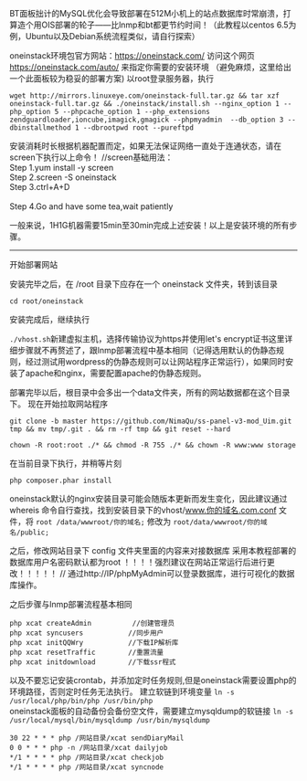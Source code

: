 BT面板拙计的MySQL优化会导致部署在512M小机上的站点数据库时常崩溃，打算造个用OIS部署的轮子——比lnmp和bt都更节约时间！（此教程以centos 6.5为例，Ubuntu以及Debian系统流程类似，请自行探索）


oneinstack环境包官方网站：https://oneinstack.com/
访问这个网页 https://oneinstack.com/auto/ 来指定你需要的安装环境 （避免麻烦，这里给出一个此面板较为稳妥的部署方案)
以root登录服务器，执行

`wget http://mirrors.linuxeye.com/oneinstack-full.tar.gz && tar xzf oneinstack-full.tar.gz && ./oneinstack/install.sh --nginx_option 1 --php_option 5 --phpcache_option 1 --php_extensions zendguardloader,ioncube,imagick,gmagick --phpmyadmin  --db_option 3 --dbinstallmethod 1 --dbrootpwd root --pureftpd `

安装消耗时长根据机器配置而定，如果无法保证网络一直处于连通状态，请在screen下执行以上命令！
//screen基础用法：</br>Step 1.yum install -y screen
                 </br>Step 2.screen -S oneinstack
                 </br>Step 3.ctrl+A+D        
                 </br>Step 4.Go and have some tea,wait patiently

一般来说，1H1G机器需要15min至30min完成上述安装！以上是安装环境的所有步骤。

---

开始部署网站

安装完毕之后，在 /root 目录下应存在一个 oneinstack 文件夹，转到该目录

`cd root/oneinstack`

安装完成后，继续执行

`./vhost.sh`新建虚拟主机，选择传输协议为https并使用let's encrypt证书这里详细步骤就不再赘述了，跟lnmp部署流程中基本相同（记得选用默认的伪静态规则，经过测试用wordpress的伪静态规则可以让网站程序正常运行），如果同时安装了apache和nginx，需要配置apache的伪静态规则。

部署完毕以后，根目录中会多出一个data文件夹，所有的网站数据都在这个目录下。
现在开始拉取网站程序

`git clone -b master https://github.com/NimaQu/ss-panel-v3-mod_Uim.git tmp && mv tmp/.git . && rm -rf tmp && git reset --hard `

`chown -R root:root ./* && chmod -R 755 ./* && chown -R www:www storage`

在当前目录下执行，并稍等片刻
```
php composer.phar install

```
oneinstack默认的nginx安装目录可能会随版本更新而发生变化，因此建议通过 whereis 命令自行查找，找到安装目录下的vhost/www.你的域名.com.conf 文件，将 `root /data/wwwroot/你的域名;` 修改为 `root/data/wwwroot/你的域名/public;`

之后，修改网站目录下 config 文件夹里面的内容来对接数据库
采用本教程部署的数据库用户名密码默认都为root ！！！！强烈建议在网站正常运行后进行更改！！！！！ // 通过http://IP/phpMyAdmin可以登录数据库，进行可视化的数据库操作。

之后步骤与lnmp部署流程基本相同 
```
php xcat createAdmin          //创建管理员
php xcat syncusers           //同步用户
php xcat initQQWry           //下载IP解析库
php xcat resetTraffic        //重置流量
php xcat initdownload        //下载ssr程式
```
以及不要忘记安装crontab，并添加定时任务规则,但是oneinstack需要设置php的环境路径，否则定时任务无法执行。
建立软链到环境变量   `ln -s /usr/local/php/bin/php /usr/bin/php`       
oneinstack面板的自动备份会备份空文件，需要建立mysqldump的软链接 `ln -s /usr/local/mysql/bin/mysqldump /usr/bin/mysqldump`
```
30 22 * * * php /网站目录/xcat sendDiaryMail
0 0 * * * php -n /网站目录/xcat dailyjob
*/1 * * * * php /网站目录/xcat checkjob
*/1 * * * * php /网站目录/xcat syncnode
```